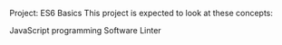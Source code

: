 Project: ES6 Basics
This project is expected to look at these concepts:

JavaScript programming
Software Linter
